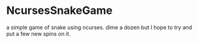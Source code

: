 # NcursesSnakeGame
a simple game of snake using ncurses. dime a dozen but I hope to try and put a few new spins on it.
